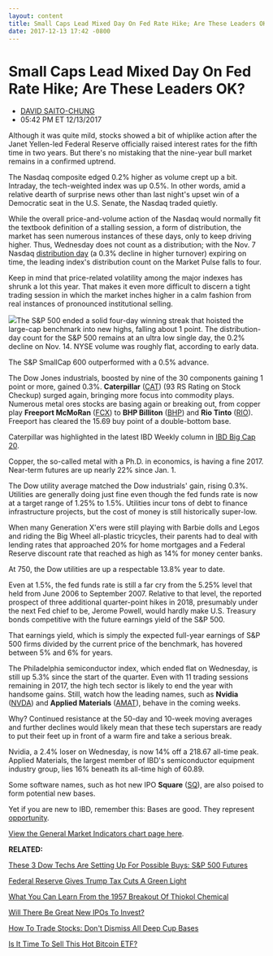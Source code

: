```yaml
---
layout: content
title: Small Caps Lead Mixed Day On Fed Rate Hike; Are These Leaders OK?
date: 2017-12-13 17:42 -0800
---
```



Small Caps Lead Mixed Day On Fed Rate Hike; Are These Leaders OK?
==================================================================




* [DAVID SAITO-CHUNG](https://www.investors.com/author/chungd/ "Posts by DAVID SAITO-CHUNG")
* 05:42 PM ET 12/13/2017




Although it was quite mild, stocks showed a bit of whiplike action after the Janet Yellen-led Federal Reserve officially raised interest rates for the fifth time in two years. But there's no mistaking that the nine-year bull market remains in a confirmed uptrend.




 The Nasdaq composite edged 0.2% higher as volume crept up a bit. Intraday, the tech-weighted index was up 0.5%. In other words, amid a relative dearth of surprise news other than last night's upset win of a Democratic seat in the U.S. Senate, the Nasdaq traded quietly.


While the overall price-and-volume action of the Nasdaq would normally fit the textbook definition of a stalling session, a form of distribution, the market has seen numerous instances of these days, only to keep driving higher. Thus, Wednesday does not count as a distribution; with the Nov. 7 Nasdaq [distribution day](http://www.investors.com/ibd-university/market-timing/market-tops/) (a 0.3% decline in higher turnover) expiring on time, the leading index's distribution count on the Market Pulse falls to four.


Keep in mind that price-related volatility among the major indexes has shrunk a lot this year. That makes it even more difficult to discern a tight trading session in which the market inches higher in a calm fashion from real instances of pronounced institutional selling.


![](https://www.investors.com/wp-content/uploads/2017/12/MP121317-237x300.png)The S&P 500 ended a solid four-day winning streak that hoisted the large-cap benchmark into new highs, falling about 1 point. The distribution-day count for the S&P 500 remains at an ultra low single day, the 0.2% decline on Nov. 14. NYSE volume was roughly flat, according to early data.


The S&P SmallCap 600 outperformed with a 0.5% advance.


The Dow Jones industrials, boosted by nine of the 30 components gaining 1 point or more, gained 0.3%. **Caterpillar** ([CAT](https://research.investors.com/quote.aspx?symbol=CAT)) (93 RS Rating on Stock Checkup) surged again, bringing more focus into commodity plays. Numerous metal ores stocks are basing again or breaking out, from copper play **Freeport McMoRan** ([FCX](https://research.investors.com/quote.aspx?symbol=FCX)) to **BHP Billiton** ([BHP](https://research.investors.com/quote.aspx?symbol=BHP)) and **Rio Tinto** ([RIO](https://research.investors.com/quote.aspx?symbol=RIO)). Freeport has cleared the 15.69 buy point of a double-bottom base.



Caterpillar was highlighted in the latest IBD Weekly column in [IBD Big Cap 20](https://research.investors.com/stock-lists/big-cap-20/).


Copper, the so-called metal with a Ph.D. in economics, is having a fine 2017. Near-term futures are up nearly 22% since Jan. 1.


The Dow utility average matched the Dow industrials' gain, rising 0.3%. Utilities are generally doing just fine even though the fed funds rate is now at a target range of 1.25% to 1.5%. Utilities incur tons of debt to finance infrastructure projects, but the cost of money is still historically super-low.


When many Generation X'ers were still playing with Barbie dolls and Legos and riding the Big Wheel all-plastic tricycles, their parents had to deal with lending rates that approached 20% for home mortgages and a Federal Reserve discount rate that reached as high as 14% for money center banks.


At 750, the Dow utilities are up a respectable 13.8% year to date.


Even at 1.5%, the fed funds rate is still a far cry from the 5.25% level that held from June 2006 to September 2007. Relative to that level, the reported prospect of three additional quarter-point hikes in 2018, presumably under the next Fed chief to be, Jerome Powell, would hardly make U.S. Treasury bonds competitive with the future earnings yield of the S&P 500.


That earnings yield, which is simply the expected full-year earnings of S&P 500 firms divided by the current price of the benchmark, has hovered between 5% and 6% for years.



The Philadelphia semiconductor index, which ended flat on Wednesday, is still up 5.3% since the start of the quarter. Even with 11 trading sessions remaining in 2017, the high tech sector is likely to end the year with handsome gains. Still, watch how the leading names, such as **Nvidia** ([NVDA](https://research.investors.com/quote.aspx?symbol=NVDA)) and **Applied Materials** ([AMAT](https://research.investors.com/quote.aspx?symbol=AMAT)), behave in the coming weeks.


Why? Continued resistance at the 50-day and 10-week moving averages and further declines would likely mean that these tech superstars are ready to put their feet up in front of a warm fire and take a serious break.


Nvidia, a 2.4% loser on Wednesday, is now 14% off a 218.67 all-time peak. Applied Materials, the largest member of IBD's semiconductor equipment industry group, lies 16% beneath its all-time high of 60.89.


Some software names, such as hot new IPO **Square** ([SQ](https://research.investors.com/quote.aspx?symbol=SQ)), are also poised to form potential new bases.


Yet if you are new to IBD, remember this: Bases are good. They represent [opportunity](https://www.investors.com/how-to-invest/investors-corner/chart-reading-basics-how-a-buy-point-marks-a-time-of-opportunity/).


[View the General Market Indicators chart page here](https://www.investors.com/wp-content/uploads/2017/12/IBD1312153600GMI.pdf).


**RELATED:**


[These 3 Dow Techs Are Setting Up For Possible Buys: S&P 500 Futures](https://www.investors.com/market-trend/stock-market-today/these-3-dow-techs-are-setting-up-for-possible-buys-sp-500-futures/)


[Federal Reserve Gives Trump Tax Cuts A Green Light](https://www.investors.com/news/economy/federal-reserve-hikes-key-rate-signals-3-more-in-2018/)


[What You Can Learn From the 1957 Breakout Of Thiokol Chemical](https://www.investors.com/how-to-invest/investors-corner/how-to-trade-stocks-breakout-thiokol-chemical/)


[Will There Be Great New IPOs To Invest?](https://www.investors.com/news/top-ipo-stock-gems-which-new-stocks-next-google/)


[How To Trade Stocks: Don't Dismiss All Deep Cup Bases](https://www.investors.com/how-to-invest/investors-corner/investing-basics-dont-dismiss-all-deep-cup-with-handle-bases/)


[Is It Time To Sell This Hot Bitcoin ETF?](https://www.investors.com/market-trend/stock-market-today/apple-up-this-bank-breaks-out-take-some-profits-in-this-bitcoin-etf/)




